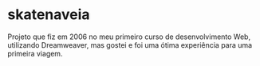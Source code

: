 # skatenaveia
Projeto que fiz em 2006 no meu primeiro curso de desenvolvimento Web, utilizando Dreamweaver, mas gostei e foi uma ótima experiência para uma primeira viagem.
